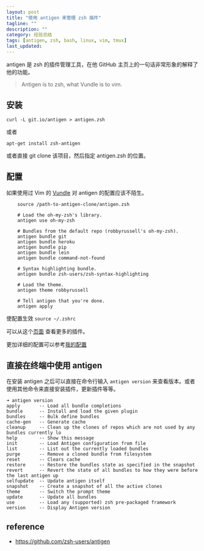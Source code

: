```yaml
---
layout: post
title: "使用 antigen 来管理 zsh 插件"
tagline: ""
description: ""
category: 经验总结
tags: [antigen, zsh, bash, linux, vim, tmux]
last_updated:
---
```


antigen 是 zsh 的插件管理工具，在他 GitHub 主页上的一句话非常形象的解释了他的功能。

> Antigen is to zsh, what Vundle is to vim.

## 安装

    curl -L git.io/antigen > antigen.zsh

或者

    apt-get install zsh-antigen

或者直接 git clone 该项目，然后指定 antigen.zsh 的位置。

## 配置

如果使用过 Vim 的 [Vundle](/post/2015/05/vim-plugin-vundle.html) 对 antigen 的配置应该不陌生。


```
    source /path-to-antigen-clone/antigen.zsh

    # Load the oh-my-zsh's library.
    antigen use oh-my-zsh

    # Bundles from the default repo (robbyrussell's oh-my-zsh).
    antigen bundle git
    antigen bundle heroku
    antigen bundle pip
    antigen bundle lein
    antigen bundle command-not-found

    # Syntax highlighting bundle.
    antigen bundle zsh-users/zsh-syntax-highlighting

    # Load the theme.
    antigen theme robbyrussell

    # Tell antigen that you're done.
    antigen apply
```

使配置生效 `source ~/.zshrc`

可以从这个[页面](https://github.com/unixorn/awesome-zsh-plugins) 查看更多的插件。

更加详细的配置可以参考[我的配置](https://github.com/einverne/dotfiles/blob/master/.zshrc)

## 直接在终端中使用 antigen
在安装 antigen 之后可以直接在命令行输入 `antigen version` 来查看版本。或者使用其他命令来直接安装插件，更新插件等等。

    ➜ antigen version
    apply       -- Load all bundle completions
    bundle      -- Install and load the given plugin
    bundles     -- Bulk define bundles
    cache-gen   -- Generate cache
    cleanup     -- Clean up the clones of repos which are not used by any bundles currently lo
    help        -- Show this message
    init        -- Load Antigen configuration from file
    list        -- List out the currently loaded bundles
    purge       -- Remove a cloned bundle from filesystem
    reset       -- Clears cache
    restore     -- Restore the bundles state as specified in the snapshot
    revert      -- Revert the state of all bundles to how they were before the last antigen up
    selfupdate  -- Update antigen itself
    snapshot    -- Create a snapshot of all the active clones
    theme       -- Switch the prompt theme
    update      -- Update all bundles
    use         -- Load any (supported) zsh pre-packaged framework
    version     -- Display Antigen version



## reference

- <https://github.com/zsh-users/antigen>
